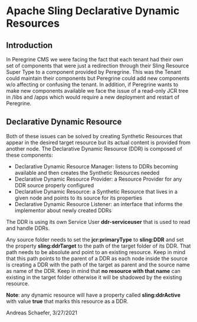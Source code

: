 # Apache Sling Declarative Dynamic Resources

## Introduction

In Peregrine CMS we were facing the fact that each tenant had their own set of components that were
just a redirection through their Sling Resource Super Type to a component provided by Peregrine. This
was the Tenant could maintain their components but Peregrine could add new components w/o affecting
or confusing the tenant.
In addition, if Peregrine wants to make new components available we face the issue of a read-only
JCR tree in /libs and /apps which would require a new deployment and restart of Peregrine.

## Declarative Dynamic Resource

Both of these issues can be solved by creating Synthetic Resources that appear in the desired target
resource but its actual content is provided from another node.
The Declarative Dynamic Resource (DDR) is composed of these components:

* Declarative Dynamic Resource Manager: listens to DDRs becoming available and then creates the Synthetic Resources needed
* Declarative Dynamic Resource Provider: a Resource Provider for any DDR source properly configured
* Declarative Dynamic Resource: a Synthetic Resource that lives in a given node and points to its source for its properties
* Declarative Dynamic Resource Listener: an interface that informs the implementor about newly created DDRs

The DDR is using its own Service User **ddr-serviceuser** that is used to read and handle DDRs.

Any source folder needs to set the **jcr:primaryType** to **sling:DDR** and set the property
**sling:ddrTarget** to the path of the target folder of its DDR. That path needs to be absolute and
point to an existing resource. Keep in mind that this path points to the parent of a DDR as each node
inside the source is creating a DDR with the path of the target as parent and the source name as
name of the DDR. Keep in mind that **no resource with that name** can existing in the target folder
otherwise it will be shadowed by the existing resource.

**Note**: any dynamic resource will have a property called **sling:ddrActive** with value **true** that
marks this resource as a DDR.

Andreas Schaefer, 3/27/2021